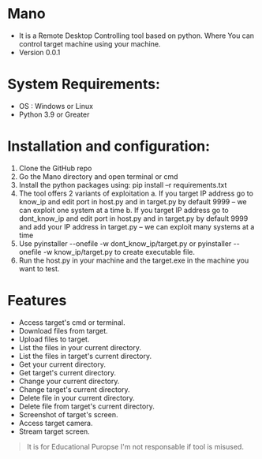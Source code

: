 # Mano 
 * It is a Remote Desktop Controlling  tool based on python. Where You can control target machine using your machine.
 * Version 0.0.1
 
# System Requirements:
 * OS : Windows or Linux 
 * Python 3.9 or Greater

# Installation and configuration:
 1.	Clone the GitHub repo
 2.	Go the Mano directory and open terminal or cmd
 3.	Install the python packages using: pip install –r requirements.txt
 4.	The tool offers 2 variants of exploitation 
  a.	If you target IP address go to know_ip and edit port in host.py and in target.py by default 9999 – we can exploit one system at a time
  b.	If you target IP address go to  dont_know_ip and edit port in host.py and in target.py by default 9999 and add your IP address in target.py – we can exploit many systems at a time
 5.	Use pyinstaller --onefile -w dont_know_ip/target.py or pyinstaller --onefile -w know_ip/target.py to create executable file.
 6.	Run the host.py in your machine and the target.exe in the machine you want to test.

      
# Features
  * Access target's cmd or terminal.
  * Download files from target.
  * Upload files to target.
  * List the files in your current directory.
  * List the files in target's current directory.
  * Get your current directory.
  * Get target's current directory.
  * Change your current directory.
  * Change target's current directory.
  * Delete file in your current directory.
  * Delete file from target's current directory.
  * Screenshot of target's screen.
  * Access target camera.
  * Stream target screen.

> It is for Educational Puropse I'm not responsable if tool is misused.
